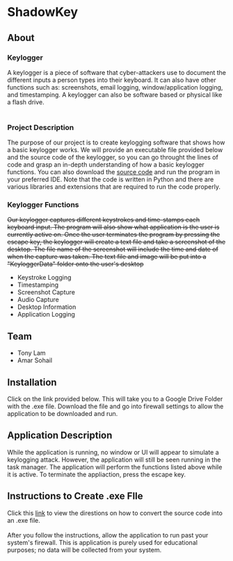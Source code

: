 # ShadowKey
## About
### Keylogger
A keylogger is a piece of software that cyber-attackers use to document the different inputs a person types into their keyboard. It can also have other functions such as: screenshots, email logging, window/application logging, and timestamping.
A keylogger can also be software based or physical like a flash drive. 
<br>
<br>
### Project Description
The purpose of our project is to create keylogging software that shows how a basic keylogger works. We will provide an executable file provided below and the source code of the keylogger, so you can go throught the lines of code and grasp an
in-depth understanding of how a basic keylogger functions. You can also download the [source code](Code/Keylogger_Source_Code) and run the program in your preferred IDE. Note that the code is written in Python and there are various libraries and extensions that are required to run the code 
properly.

### Keylogger Functions
~~Our keylogger captures different keystrokes and time-stamps each keyboard input. The program will also show what application is the user is currently active on. Once the user terminates the program by pressing the escape key, the keylogger will create a text file and take a screenshot of the desktop. The file name of the screenshot will include the time and date of when the capture was taken.
The text file and image will be put into a "KeyloggerData" folder onto the user's desktop~~

* Keystroke Logging
* Timestamping
* Screenshot Capture
* Audio Capture
* Desktop Information
* Application Logging

## Team
- Tony Lam
- Amar Sohail

## Installation
Click on the link provided below. This will take you to a Google Drive Folder with the .exe file. Download the file and go into firewall settings to allow the application to be downloaded and run.


## Application Description
While the application is running, no window or UI will appear to simulate a keylogging attack. However, the application will still be seen running in the task manager. The application will perform the functions listed above while it is active. To terminate the appliaction, press the escape key.

## Instructions to Create .exe FIle
Click this [link](Documents/Directions) to view the direstions on how to convert the source code into an .exe file. <br> <br>
After you follow the instructions, allow the application to run past your system's firewall. This is application is purely used for educational purposes; no data will be collected from your system.


